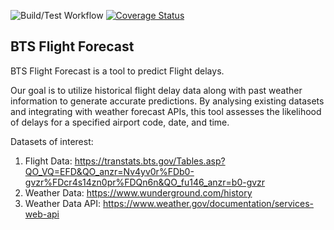 ![Build/Test Workflow](https://github.com/fangyulim/BTS_Flight_Forecast/actions/workflows/build_test.yml/badge.svg)
[![Coverage Status](https://coveralls.io/repos/github/fangyulim/BTS_Flight_Forecast/badge.svg?branch=main)](https://coveralls.io/github/fangyulim/BTS_Flight_Forecast?branch=main)

## BTS Flight Forecast

BTS Flight Forecast is a tool to predict Flight delays.

Our goal is to utilize historical flight delay data along with past weather information to generate accurate predictions. 
By analysing existing datasets and integrating with weather forecast APIs, this tool assesses the likelihood of delays for a specified airport code, date, and time.

Datasets of interest:

1. Flight Data: https://transtats.bts.gov/Tables.asp?QO_VQ=EFD&QO_anzr=Nv4yv0r%FDb0-gvzr%FDcr4s14zn0pr%FDQn6n&QO_fu146_anzr=b0-gvzr
2. Weather Data: https://www.wunderground.com/history
3. Weather Data API: https://www.weather.gov/documentation/services-web-api
